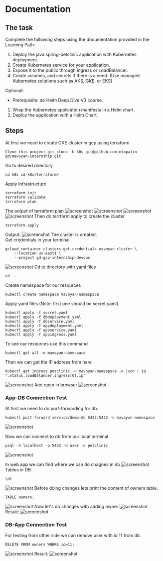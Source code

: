 # Documentation

## The task

Complete the following steps using the documentation provided in the Learning Path:

1. Deploy the java spring-petclinic application with Kubernetes deployment.
2. Create Kubernetes service for your application.
3. Expose it to the public through Ingress or LoadBalancer.
4. Create volumes, and secrets if there is a need. (Use managed Kubernetes solutions such as AKS, GKE, or EKS)

Optional:<br/>
 - Prerequisite: do Helm Deep Dive V3 course.
1. Wrap the Kubernetes application manifests in a Helm chart.
2. Deploy the application with a Helm Chart.

## Steps

At first we need to create GKE cluster in gcp using terraform
```
Clone this project git clone -b k8s git@github.com:nlopatin-gd/mavoyan-internship.git
```
Go to desired directory
```
cd k8s cd k8s/terraform/
```
Apply infrastructure
```
terraform init
terraform validate
terraform plan
```
The output of terraform plan 
![screenshot](../screenshots/k8s/c1.png)
![screenshot](../screenshots/k8s/c2.png)
![screenshot](../screenshots/k8s/c3.png)
![screenshot](../screenshots/k8s/c4.png)
Then do terrform apply to create the cluster
```
terraform apply
```
Output:
![screenshot](../screenshots/k8s/c5.png)
The cluster is created. </br>
Get credentials in your terminal
```
gcloud container clusters get-credentials mavoyan-cluster \
    --location us-east1 \
    --project gd-gcp-internship-devops
```
![screenshot](../screenshots/k8s/gc.png)
Cd to directory with yaml files
```
cd ..
```
Create namespace for our resources
```
kubectl create namespace mavoyan-namespace
```
Apply yaml files (Note: first one should be secret.yaml)
```
kubectl apply -f secret.yaml
kubectl apply -f dbdeployment.yaml
kubectl apply -f dbservice.yaml
kubectl apply -f appdeployment.yaml
kubectl apply -f appservice.yaml
kubectl apply -f appingress.yaml
```
To see our resources use this command
```
kubectl get all -n mavoyan-namespace 
```
Then we can get the IP address from here
```
kubectl get ingress petclinic -n mavoyan-namespace -o json | jq ".status.loadBalancer.ingress[0].ip"
```
![screenshot](../screenshots/k8s/ip.png)
And open in browser
![screenshot](../screenshots/k8s/result.png)

### App-DB Connection Test 


At first we need to do port-forwarding for db.
```
kubectl port-forward service/demo-db 5432:5432 -n mavoyan-namespace
```
![screenshot](../screenshots/k8s/pf.png)

Now we can connect to db from our local terminal
```
psql -h localhost -p 5432 -U user -d petclinic
```
![screenshot](../screenshots/k8s/dbcon.png)

In web app we can find where we can do chagnes in db
![screenshot](../screenshots/k8s/appd.png)
Tables in DB
```
\dt
```
![screenshot](../screenshots/k8s/tables.png)
Before doing changes lets print the content of owners table.
```
TABLE owners;
```
![screenshot](../screenshots/k8s/owners.png)
Now let's do changes with adding owner
![screenshot](../screenshots/k8s/addowner.png)
Result:
![screenshot](../screenshots/k8s/r1.png)

### DB-App Connection Test  

For testing from other side we can remove user with id 11 from db.
```
DELETE FROM owners WHERE id=11;
```
![screenshot](../screenshots/k8s/dbd.png)
Result:
![screenshot](../screenshots/k8s/r2.png)